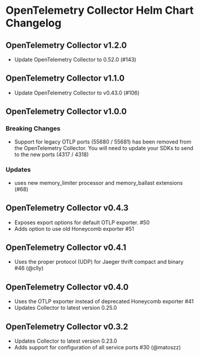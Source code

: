 # OpenTelemetry Collector Helm Chart Changelog

## OpenTelemetry Collector v1.2.0

- Update OpenTelemetry Collector to 0.52.0 (#143)

## OpenTelemetry Collector v1.1.0

- Update OpenTelemetry Collector to v0.43.0 (#106)

## OpenTelemetry Collector v1.0.0

### Breaking Changes

- Support for legacy OTLP ports (55680 / 55681) has been removed from the OpenTelemetry Collector. You will need to update your SDKs to send to the new ports (4317 / 4318)

### Updates

- uses new memory_limiter processor and memory_ballast extensions (#68)

## OpenTelemetry Collector v0.4.3

- Exposes export options for default OTLP exporter. #50
- Adds option to use old Honeycomb exporter #51

## OpenTelemetry Collector v0.4.1

- Uses the proper protocol (UDP) for Jaeger thrift compact and binary #46 (@clly)

## OpenTelemetry Collector v0.4.0

- Uses the OTLP exporter instead of deprecated Honeycomb exporter #41
- Updates Collector to latest version 0.25.0

## OpenTelemetry Collector v0.3.2

- Updates Collector to latest version 0.23.0
- Adds support for configuration of all service ports #30 (@matoszz)
